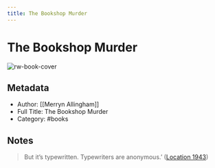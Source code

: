 ```yaml
---
title: The Bookshop Murder
---
```

# The Bookshop Murder

![rw-book-cover](https://m.media-amazon.com/images/I/917rIBqSt4S._SY160.jpg)

## Metadata
- Author: [[Merryn Allingham]]
- Full Title: The Bookshop Murder
- Category: #books

## Notes
> But it’s typewritten. Typewriters are anonymous.’ ([Location 1943](https://readwise.io/to_kindle?action=open&asin=B094XPQD8N&location=1943))

